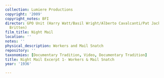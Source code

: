 ```yaml
---
collection: Lumiere Productions
copyright: '2009'
copyright_notes: BFI
director: GPO Unit (Harry Watt/Basil Wright/Alberto Cavalcanti/Pat Jackson/W.H. Auden/Benjamin
  Britten)
film_title: Night Mail
location: ''
notes: ''
physical_description: Workers and Mail Snatch
repository: ''
taxonomies: [Documentary Tradition, Video, Documentary Tradition]
title: Night Mail Excerpt 1- Workers & Mail Snatch
year: '1936'

---
```

